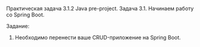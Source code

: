 Практическая задача 3.1.2 Java pre-project. Задача 3.1. Начинаем работу со Spring Boot.

Задание:
1. Необходимо перенести ваше CRUD-приложение на Spring Boot.